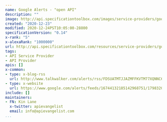 ```yaml
---
name: Google Alerts - "open API"
description: ""
image: http://api.specificationtoolbox.com/images/service-providers/google-alerts--open-api.jpg
created: "2020-12-23"
modified: 2020-12-24PST10:05:00-28800
specificationVersion: "0.14"
x-rank: "5"
x-alexaRank: "1000000"
url: http://api.specificationtoolbox.com/resources/service-providers/google-alerts--open-api/
tags:
- API Service Provider
- API Provider
apis: []
x-common:
- type: x-blog-rss
  url: http://www.talkwalker.com/alerts/rss/FDSUATMTJJAZMFFKVTM77XQNNC67CTABEDAQ4OVMJGE662SWH3MQ%3D%3D%3D%3D
- type: x-website
  url: https://www.google.com/alerts/feeds/16744132185142968751/17983205137229757241
include: []
maintainers:
- FN: Kin Lane
  x-twitter: apievangelist
  email: info@apievangelist.com
...
```

